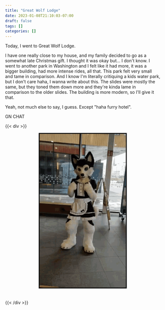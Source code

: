 ```yaml
---
title: "Great Wolf Lodge"
date: 2023-01-08T21:10:03-07:00
draft: false
tags: []
categories: []
---
```


Today, I went to Great Wolf Lodge.       

I have one really close to my house, and my family decided to go as a somewhat late Christmas gift. I thought it was okay but... I don't know. I went to another park in Washington and I felt like it had more, it was a bigger building, had more intense rides, all that. This park felt very small and tame in comparison. And I know I'm literally critiquing a kids water park, but I don't care haha, I wanna write about this. The slides were mostly the same, but they toned them down more and they're kinda lame in comparison to the older slides. The building is more modern, so I'll give it that.      

Yeah, not much else to say, I guess. Except "haha furry hotel".

GN CHAT

{{< div >}}
    <br>
    <center>
    <span>
        <img style="max-width:20em;max-height:auto;border:0.25em solid black;" src="images/image.gif">
    </span>
    </center>
    <br>
    <br>
{{< /div >}}